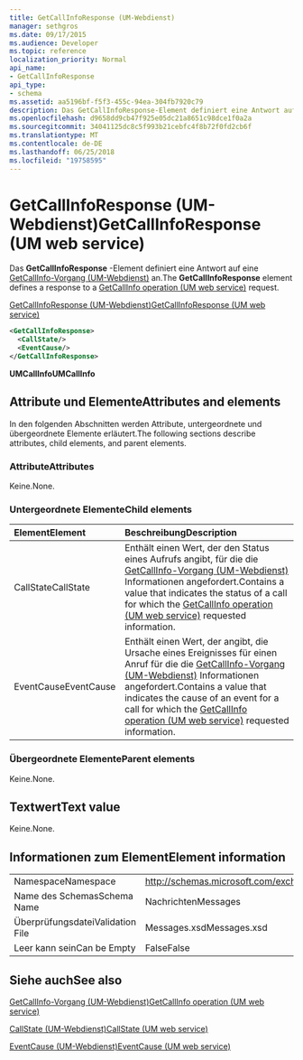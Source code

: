 ```yaml
---
title: GetCallInfoResponse (UM-Webdienst)
manager: sethgros
ms.date: 09/17/2015
ms.audience: Developer
ms.topic: reference
localization_priority: Normal
api_name:
- GetCallInfoResponse
api_type:
- schema
ms.assetid: aa5196bf-f5f3-455c-94ea-304fb7920c79
description: Das GetCallInfoResponse-Element definiert eine Antwort auf eine GetCallInfo-Vorgang (UM-Webdienst) an.
ms.openlocfilehash: d9658dd9cb47f925e05dc21a8651c98dce1f0a2a
ms.sourcegitcommit: 34041125dc8c5f993b21cebfc4f8b72f0fd2cb6f
ms.translationtype: MT
ms.contentlocale: de-DE
ms.lasthandoff: 06/25/2018
ms.locfileid: "19758595"
---
```

# <a name="getcallinforesponse-um-web-service"></a><span data-ttu-id="c85e2-103">GetCallInfoResponse (UM-Webdienst)</span><span class="sxs-lookup"><span data-stu-id="c85e2-103">GetCallInfoResponse (UM web service)</span></span>

<span data-ttu-id="c85e2-104">Das **GetCallInfoResponse** -Element definiert eine Antwort auf eine [GetCallInfo-Vorgang (UM-Webdienst)](getcallinfo-operation-um-web-service.md) an.</span><span class="sxs-lookup"><span data-stu-id="c85e2-104">The **GetCallInfoResponse** element defines a response to a [GetCallInfo operation (UM web service)](getcallinfo-operation-um-web-service.md) request.</span></span> 
  
[<span data-ttu-id="c85e2-105">GetCallInfoResponse (UM-Webdienst)</span><span class="sxs-lookup"><span data-stu-id="c85e2-105">GetCallInfoResponse (UM web service)</span></span>](getcallinforesponse-um-web-service.md)
  
```xml
<GetCallInfoResponse>
  <CallState/>
  <EventCause/>
</GetCallInfoResponse>
```

 <span data-ttu-id="c85e2-106">**UMCallInfo**</span><span class="sxs-lookup"><span data-stu-id="c85e2-106">**UMCallInfo**</span></span>
## <a name="attributes-and-elements"></a><span data-ttu-id="c85e2-107">Attribute und Elemente</span><span class="sxs-lookup"><span data-stu-id="c85e2-107">Attributes and elements</span></span>

<span data-ttu-id="c85e2-108">In den folgenden Abschnitten werden Attribute, untergeordnete und übergeordnete Elemente erläutert.</span><span class="sxs-lookup"><span data-stu-id="c85e2-108">The following sections describe attributes, child elements, and parent elements.</span></span>
  
### <a name="attributes"></a><span data-ttu-id="c85e2-109">Attribute</span><span class="sxs-lookup"><span data-stu-id="c85e2-109">Attributes</span></span>

<span data-ttu-id="c85e2-110">Keine.</span><span class="sxs-lookup"><span data-stu-id="c85e2-110">None.</span></span>
  
### <a name="child-elements"></a><span data-ttu-id="c85e2-111">Untergeordnete Elemente</span><span class="sxs-lookup"><span data-stu-id="c85e2-111">Child elements</span></span>

|<span data-ttu-id="c85e2-112">**Element**</span><span class="sxs-lookup"><span data-stu-id="c85e2-112">**Element**</span></span>|<span data-ttu-id="c85e2-113">**Beschreibung**</span><span class="sxs-lookup"><span data-stu-id="c85e2-113">**Description**</span></span>|
|:-----|:-----|
|<span data-ttu-id="c85e2-114">CallState</span><span class="sxs-lookup"><span data-stu-id="c85e2-114">CallState</span></span>  <br/> |<span data-ttu-id="c85e2-115">Enthält einen Wert, der den Status eines Aufrufs angibt, für die die [GetCallInfo-Vorgang (UM-Webdienst)](getcallinfo-operation-um-web-service.md) Informationen angefordert.</span><span class="sxs-lookup"><span data-stu-id="c85e2-115">Contains a value that indicates the status of a call for which the [GetCallInfo operation (UM web service)](getcallinfo-operation-um-web-service.md) requested information.</span></span>  <br/> |
|<span data-ttu-id="c85e2-116">EventCause</span><span class="sxs-lookup"><span data-stu-id="c85e2-116">EventCause</span></span>  <br/> |<span data-ttu-id="c85e2-117">Enthält einen Wert, der angibt, die Ursache eines Ereignisses für einen Anruf für die die [GetCallInfo-Vorgang (UM-Webdienst)](getcallinfo-operation-um-web-service.md) Informationen angefordert.</span><span class="sxs-lookup"><span data-stu-id="c85e2-117">Contains a value that indicates the cause of an event for a call for which the [GetCallInfo operation (UM web service)](getcallinfo-operation-um-web-service.md) requested information.</span></span>  <br/> |
   
### <a name="parent-elements"></a><span data-ttu-id="c85e2-118">Übergeordnete Elemente</span><span class="sxs-lookup"><span data-stu-id="c85e2-118">Parent elements</span></span>

<span data-ttu-id="c85e2-119">Keine.</span><span class="sxs-lookup"><span data-stu-id="c85e2-119">None.</span></span>
  
## <a name="text-value"></a><span data-ttu-id="c85e2-120">Textwert</span><span class="sxs-lookup"><span data-stu-id="c85e2-120">Text value</span></span>

<span data-ttu-id="c85e2-121">Keine.</span><span class="sxs-lookup"><span data-stu-id="c85e2-121">None.</span></span>
  
## <a name="element-information"></a><span data-ttu-id="c85e2-122">Informationen zum Element</span><span class="sxs-lookup"><span data-stu-id="c85e2-122">Element information</span></span>

|||
|:-----|:-----|
|<span data-ttu-id="c85e2-123">Namespace</span><span class="sxs-lookup"><span data-stu-id="c85e2-123">Namespace</span></span>  <br/> |http://schemas.microsoft.com/exchange/services/2006/messages  <br/> |
|<span data-ttu-id="c85e2-124">Name des Schemas</span><span class="sxs-lookup"><span data-stu-id="c85e2-124">Schema Name</span></span>  <br/> |<span data-ttu-id="c85e2-125">Nachrichten</span><span class="sxs-lookup"><span data-stu-id="c85e2-125">Messages</span></span>  <br/> |
|<span data-ttu-id="c85e2-126">Überprüfungsdatei</span><span class="sxs-lookup"><span data-stu-id="c85e2-126">Validation File</span></span>  <br/> |<span data-ttu-id="c85e2-127">Messages.xsd</span><span class="sxs-lookup"><span data-stu-id="c85e2-127">Messages.xsd</span></span>  <br/> |
|<span data-ttu-id="c85e2-128">Leer kann sein</span><span class="sxs-lookup"><span data-stu-id="c85e2-128">Can be Empty</span></span>  <br/> |<span data-ttu-id="c85e2-129">False</span><span class="sxs-lookup"><span data-stu-id="c85e2-129">False</span></span>  <br/> |
   
## <a name="see-also"></a><span data-ttu-id="c85e2-130">Siehe auch</span><span class="sxs-lookup"><span data-stu-id="c85e2-130">See also</span></span>



[<span data-ttu-id="c85e2-131">GetCallInfo-Vorgang (UM-Webdienst)</span><span class="sxs-lookup"><span data-stu-id="c85e2-131">GetCallInfo operation (UM web service)</span></span>](getcallinfo-operation-um-web-service.md)
  
[<span data-ttu-id="c85e2-132">CallState (UM-Webdienst)</span><span class="sxs-lookup"><span data-stu-id="c85e2-132">CallState (UM web service)</span></span>](callstate-um-web-service.md)
  
[<span data-ttu-id="c85e2-133">EventCause (UM-Webdienst)</span><span class="sxs-lookup"><span data-stu-id="c85e2-133">EventCause (UM web service)</span></span>](eventcause-um-web-service.md)

